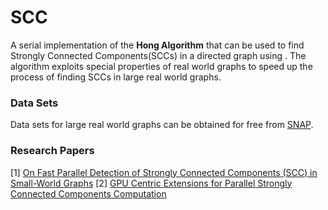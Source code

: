 # SCC

A serial implementation of the **Hong Algorithm** that can be used to find Strongly Connected Components(SCCs) in a directed graph using . The algorithm exploits special properties of real world graphs to speed up the process of finding SCCs in large real world graphs.

### Data Sets
Data sets for large real world graphs can be obtained for free from [SNAP](http://snap.stanford.edu/index.html).

### Research Papers
[1] [On Fast Parallel Detection of Strongly Connected Components (SCC) in Small-World Graphs](https://ppl.stanford.edu/papers/sc13-hong.pdf)
[2] [GPU Centric Extensions for Parallel Strongly Connected Components Computation](https://dl.acm.org/citation.cfm?id=2884048)

